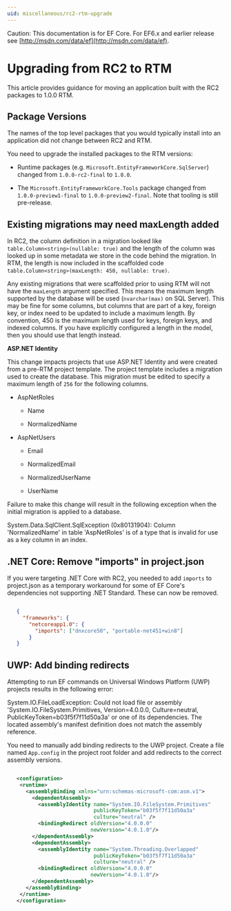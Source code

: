 ```yaml
---
uid: miscellaneous/rc2-rtm-upgrade
---
```

Caution: This documentation is for EF Core. For EF6.x and earlier release see [http://msdn.com/data/ef](http://msdn.com/data/ef).

  # Upgrading from RC2 to RTM

This article provides guidance for moving an application built with the RC2 packages to 1.0.0 RTM.

  ## Package Versions

The names of the top level packages that you would typically install into an application did not change between RC2 and RTM.

You need to upgrade the installed packages to the RTM versions:
   * Runtime packages (e.g. `Microsoft.EntityFrameworkCore.SqlServer`) changed from `1.0.0-rc2-final` to `1.0.0`.

   * The `Microsoft.EntityFrameworkCore.Tools` package changed from `1.0.0-preview1-final` to `1.0.0-preview2-final`. Note that tooling is still pre-release.

  ## Existing migrations may need maxLength added

In RC2, the column definition in a migration looked like `table.Column<string>(nullable: true)` and the length of the column was looked up in some metadata we store in the code behind the migration. In RTM, the length is now included in the scaffolded code `table.Column<string>(maxLength: 450, nullable: true)`.

Any existing migrations that were scaffolded prior to using RTM will not have the `maxLength` argument specified. This means the maximum length supported by the database will be used (`nvarchar(max)` on SQL Server). This may be fine for some columns, but columns that are part of a key, foreign key, or index need to be updated to include a maximum length. By convention, 450 is the maximum length used for keys, foreign keys, and indexed columns. If you have explicitly configured a length in the model, then you should use that length instead.

**ASP.NET Identity**

This change impacts projects that use ASP.NET Identity and were created from a pre-RTM project template. The project template includes a migration used to create the database. This migration must be edited to specify a maximum length of `256` for the following columns.

   * AspNetRoles

        * Name

        * NormalizedName

   * AspNetUsers

        * Email

        * NormalizedEmail

        * NormalizedUserName

        * UserName

Failure to make this change will result in the following exception when the initial migration is applied to a database.

   System.Data.SqlClient.SqlException (0x80131904): Column 'NormalizedName' in table 'AspNetRoles' is of a type that is invalid for use as a key column in an index.

  ## .NET Core: Remove "imports" in project.json

If you were targeting .NET Core with RC2, you needed to add `imports` to project.json as a temporary workaround for some of EF Core's dependencies not supporting .NET Standard. These can now be removed.

<!-- literal_block {"ids": [], "xml:space": "preserve", "classes": [], "dupnames": [], "linenos": false, "backrefs": [], "highlight_args": {"hl_lines": [4]}, "names": [], "language": "json"} -->

````json

   {
     "frameworks": {
       "netcoreapp1.0": {
         "imports": ["dnxcore50", "portable-net451+win8"]
       }
   }
   ````

  ## UWP: Add binding redirects

Attempting to run EF commands on Universal Windows Platform (UWP) projects results in the following error:

   System.IO.FileLoadException: Could not load file or assembly 'System.IO.FileSystem.Primitives, Version=4.0.0.0, Culture=neutral, PublicKeyToken=b03f5f7f11d50a3a' or one of its dependencies. The located assembly's manifest definition does not match the assembly reference.

You need to manually add binding redirects to the UWP project. Create a file named `App.config` in the project root folder and add redirects to the correct assembly versions.

<!-- literal_block {"ids": [], "xml:space": "preserve", "classes": [], "dupnames": [], "linenos": false, "backrefs": [], "highlight_args": {}, "names": [], "language": "xml"} -->

````xml

   <configuration>
    <runtime>
      <assemblyBinding xmlns="urn:schemas-microsoft-com:asm.v1">
        <dependentAssembly>
          <assemblyIdentity name="System.IO.FileSystem.Primitives"
                            publicKeyToken="b03f5f7f11d50a3a"
                            culture="neutral" />
          <bindingRedirect oldVersion="4.0.0.0"
                           newVersion="4.0.1.0"/>
        </dependentAssembly>
        <dependentAssembly>
          <assemblyIdentity name="System.Threading.Overlapped"
                            publicKeyToken="b03f5f7f11d50a3a"
                            culture="neutral" />
          <bindingRedirect oldVersion="4.0.0.0"
                           newVersion="4.0.1.0"/>
        </dependentAssembly>
      </assemblyBinding>
    </runtime>
   </configuration>
   ````
